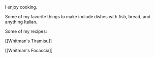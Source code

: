 I enjoy cooking. 

Some of my favorite things to make include dishes with fish, bread, and anything Italian. 

Some of my recipes: 

[[Whitman's Tiramisu]]

[[Whitman's Focaccia]]
